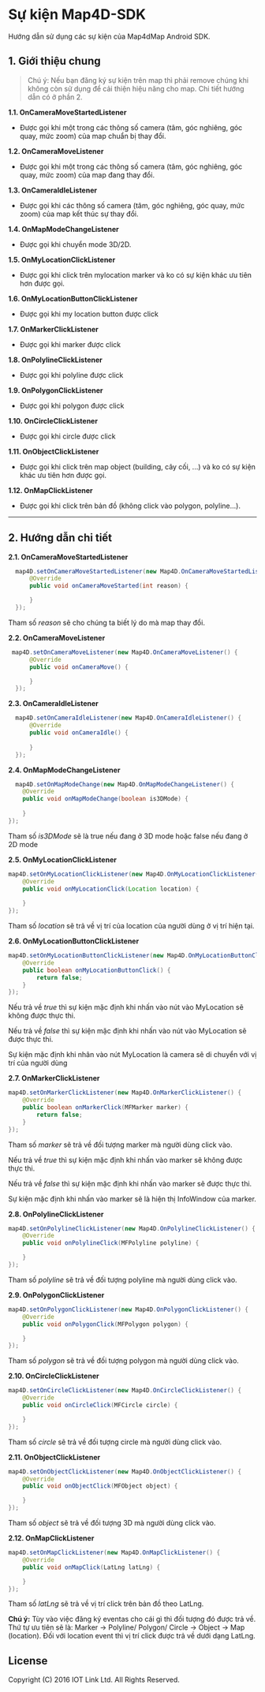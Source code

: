 # Sự kiện Map4D-SDK
Hướng dẫn sử dụng các sự kiện của Map4dMap Android SDK.

## 1. Giới thiệu chung

  > Chú ý: Nếu bạn đăng ký sự kiện trên map thì phải remove chúng khi không còn sử dụng để cải thiện hiệu năng cho map.
  Chi tiết hướng dẫn có ở phần 2.

  **1.1. OnCameraMoveStartedListener**
  - Được gọi khi một trong các thông số camera (tâm, góc nghiêng, góc quay, mức zoom) của map chuẩn bị thay đổi.

  **1.2. OnCameraMoveListener**
  - Được gọi khi một trong các thông số camera (tâm, góc nghiêng, góc quay, mức zoom) của map đang thay đổi.

  **1.3. OnCameraIdleListener**
  - Được gọi khi các thông số camera (tâm, góc nghiêng, góc quay, mức zoom) của map kết thúc sự thay đổi.

  **1.4. OnMapModeChangeListener**
  - Được gọi khi chuyển mode 3D/2D.
  
  **1.5. OnMyLocationClickListener**
  - Được gọi khi click trên mylocation marker và ko có sự kiện khác ưu tiên hơn được gọi.
  
  **1.6. OnMyLocationButtonClickListener**
  - Được gọi khi my location button được click
  
  **1.7. OnMarkerClickListener**
  - Được gọi khi marker được click
  
  **1.8. OnPolylineClickListener**
  - Được gọi khi polyline được click
  
  **1.9. OnPolygonClickListener**
  - Được gọi khi polygon được click
  
  **1.10. OnCircleClickListener**
  - Được gọi khi circle được click
  
  **1.11. OnObjectClickListener**
  - Được gọi khi click trên map object (building, cây cối, ...) và ko có sự kiện khác ưu tiên hơn được gọi.
  
  **1.12. OnMapClickListener**
  - Được gọi khi click trên bản đồ (không click vào polygon, polyline...). 
  ---

## 2. Hướng dẫn chi tiết
  **2.1. OnCameraMoveStartedListener**
  
  ```java
    map4D.setOnCameraMoveStartedListener(new Map4D.OnCameraMoveStartedListener() {
        @Override
        public void onCameraMoveStarted(int reason) {

        }
    });
  ```
  Tham số *reason* sẽ cho chúng ta biết lý do mà map thay đổi. 
  
  **2.2. OnCameraMoveListener**
  ```java
   map4D.setOnCameraMoveListener(new Map4D.OnCameraMoveListener() {
        @Override
        public void onCameraMove() {

        }
    });
  ```

  **2.3. OnCameraIdleListener**
  ```java
    map4D.setOnCameraIdleListener(new Map4D.OnCameraIdleListener() {
        @Override
        public void onCameraIdle() {
            
        }
    });
  ```
 
  **2.4. OnMapModeChangeListener**
  	
  ```java
    map4D.setOnMapModeChange(new Map4D.OnMapModeChangeListener() {
      @Override
      public void onMapModeChange(boolean is3DMode) {
          
      }
  });
  ```
  Tham số *is3DMode* sẽ là true nếu đang ở 3D mode hoặc false nếu đang ở 2D mode


  **2.5. OnMyLocationClickListener**
	
  ```java
  map4D.setOnMyLocationClickListener(new Map4D.OnMyLocationClickListener() {
      @Override
      public void onMyLocationClick(Location location) {
          
      }
  });
  ```
  Tham số *location* sẽ trả về vị trí của location của người dùng ở vị trí hiện tại.

  **2.6. OnMyLocationButtonClickListener**
  	
  ```java
  map4D.setOnMyLocationButtonClickListener(new Map4D.OnMyLocationButtonClickListener() {
      @Override
      public boolean onMyLocationButtonClick() {
          return false;
      }
  });
  ```
  Nếu trả về *true* thì sự kiện mặc định khi nhấn vào nút vào MyLocation sẽ không được thực thi.
  
  Nếu trả về *false* thì sự kiện mặc định khi nhấn vào nút vào MyLocation sẽ được thực thi.
  
  Sự kiện mặc định khi nhân vào nút MyLocation là camera sẽ di chuyển với vị trí của người dùng 


  **2.7. OnMarkerClickListener**
  	
  ```java
  map4D.setOnMarkerClickListener(new Map4D.OnMarkerClickListener() {
      @Override
      public boolean onMarkerClick(MFMarker marker) {
          return false;
      }
  });
  ```
  Tham số *marker* sẽ trả về đối tượng marker mà người dùng click vào.

  Nếu trả về *true* thì sự kiện mặc định khi nhấn vào marker sẽ không được thực thi.
  
  Nếu trả về *false* thì sự kiện mặc định khi nhấn vào marker sẽ được thực thi.
  
  Sự kiện mặc định khi nhấn vào marker sẽ là hiện thị InfoWindow của marker.


  **2.8. OnPolylineClickListener**
  	
  ```java
  map4D.setOnPolylineClickListener(new Map4D.OnPolylineClickListener() {
      @Override
      public void onPolylineClick(MFPolyline polyline) {

      }
  });
  ```
  Tham số *polyline* sẽ trả về đối tượng polyline mà người dùng click vào.


  **2.9. OnPolygonClickListener**
  	
  ```java
  map4D.setOnPolygonClickListener(new Map4D.OnPolygonClickListener() {
      @Override
      public void onPolygonClick(MFPolygon polygon) {

      }
  });
  ```
  Tham số *polygon* sẽ trả về đối tượng polygon mà người dùng click vào.  

  **2.10. OnCircleClickListener**
  	
  ```java
  map4D.setOnCircleClickListener(new Map4D.OnCircleClickListener() {
      @Override
      public void onCircleClick(MFCircle circle) {

      }
  });
  ```
  Tham số *circle* sẽ trả về đối tượng circle mà người dùng click vào.     

  **2.11. OnObjectClickListener**
  	
  ```java
  map4D.setOnObjectClickListener(new Map4D.OnObjectClickListener() {
      @Override
      public void onObjectClick(MFObject object) {

      }
  });
  ```
  Tham số *object* sẽ trả về đối tượng 3D mà người dùng click vào. 


  **2.12. OnMapClickListener**
  	
  ```java
  map4D.setOnMapClickListener(new Map4D.OnMapClickListener() {
      @Override
      public void onMapClick(LatLng latLng) {

      }
  });
  ```
  Tham số *latLng* sẽ trả về vị trí click trên bản đồ theo LatLng.

**Chú ý:** Tùy vào việc đăng ký eventas cho cái gì thì đối tượng đó được trả về. Thứ tự ưu tiên sẽ là: Marker -> Polyline/ Polygon/ Circle -> Object -> Map (location). Đối với location event thì vị trí click được trả về dưới dạng LatLng.

  License
  -------

  Copyright (C) 2016 IOT Link Ltd. All Rights Reserved.
